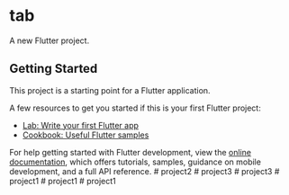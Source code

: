 # tab

A new Flutter project.

## Getting Started

This project is a starting point for a Flutter application.

A few resources to get you started if this is your first Flutter project:

- [Lab: Write your first Flutter app](https://docs.flutter.dev/get-started/codelab)
- [Cookbook: Useful Flutter samples](https://docs.flutter.dev/cookbook)

For help getting started with Flutter development, view the
[online documentation](https://docs.flutter.dev/), which offers tutorials,
samples, guidance on mobile development, and a full API reference.
#   p r o j e c t 2  
 #   p r o j e c t 3  
 #   p r o j e c t 3  
 #   p r o j e c t 1  
 #   p r o j e c t 1  
 #   p r o j e c t 1  
 
